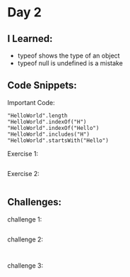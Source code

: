 # Day 2


## I Learned: 

- typeof shows the type of an object
- typeof null is undefined is a mistake

## Code Snippets:

Important Code: 
```JS
"HelloWorld".length
"HelloWorld".indexOf("H")
"HelloWorld".indexOf("Hello")
"HelloWorld".includes("H")
"HelloWorld".startsWith("Hello")

```

Exercise 1: 

```JS

```

Exercise 2: 

```JS

```

## Challenges: 

challenge 1: 

```JS

```


challenge 2: 

```JS


```


challenge 3: 

```JS


```
